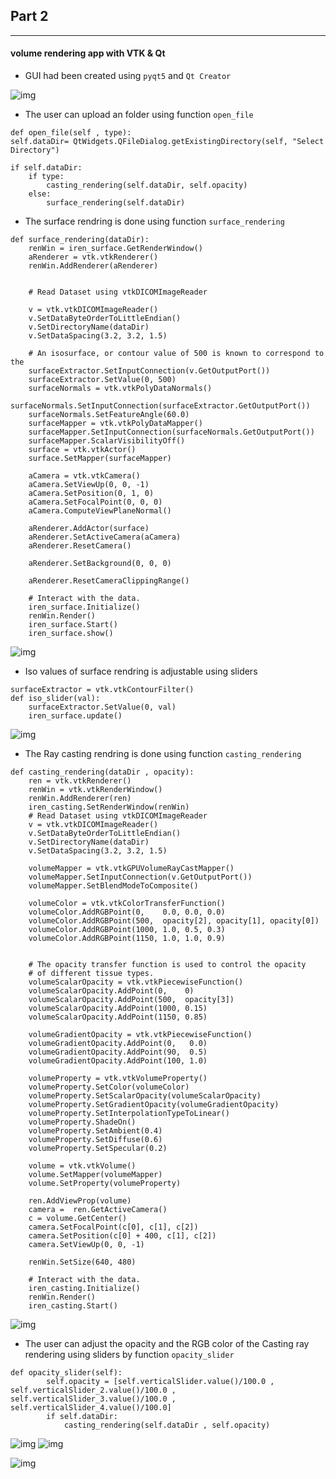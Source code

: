 ## Part 2
------------
#### volume rendering app with VTK & Qt

* GUI had been created using `pyqt5` and `Qt Creator`

![img](ScreenShots/screen1.png)

* The user can upload an folder using function `open_file`
```
def open_file(self , type):
self.dataDir= QtWidgets.QFileDialog.getExistingDirectory(self, "Select Directory")

if self.dataDir:
    if type:
        casting_rendering(self.dataDir, self.opacity)
    else:
        surface_rendering(self.dataDir)
```

* The surface rendring is done using function `surface_rendering`
```
def surface_rendering(dataDir):
    renWin = iren_surface.GetRenderWindow()
    aRenderer = vtk.vtkRenderer()
    renWin.AddRenderer(aRenderer)

    
    # Read Dataset using vtkDICOMImageReader
     
    v = vtk.vtkDICOMImageReader()
    v.SetDataByteOrderToLittleEndian()
    v.SetDirectoryName(dataDir)
    v.SetDataSpacing(3.2, 3.2, 1.5)
    
    # An isosurface, or contour value of 500 is known to correspond to the
    surfaceExtractor.SetInputConnection(v.GetOutputPort())
    surfaceExtractor.SetValue(0, 500)
    surfaceNormals = vtk.vtkPolyDataNormals()
    surfaceNormals.SetInputConnection(surfaceExtractor.GetOutputPort())
    surfaceNormals.SetFeatureAngle(60.0)
    surfaceMapper = vtk.vtkPolyDataMapper()
    surfaceMapper.SetInputConnection(surfaceNormals.GetOutputPort())
    surfaceMapper.ScalarVisibilityOff()
    surface = vtk.vtkActor()
    surface.SetMapper(surfaceMapper)
    
    aCamera = vtk.vtkCamera()
    aCamera.SetViewUp(0, 0, -1)
    aCamera.SetPosition(0, 1, 0)
    aCamera.SetFocalPoint(0, 0, 0)
    aCamera.ComputeViewPlaneNormal()
    
    aRenderer.AddActor(surface)
    aRenderer.SetActiveCamera(aCamera)
    aRenderer.ResetCamera()
    
    aRenderer.SetBackground(0, 0, 0)
    
    aRenderer.ResetCameraClippingRange()
    
    # Interact with the data.
    iren_surface.Initialize()
    renWin.Render()
    iren_surface.Start()
    iren_surface.show()    

```
![img](ScreenShots/screen2.png)

* Iso values of surface rendring is adjustable using sliders
```
surfaceExtractor = vtk.vtkContourFilter()
def iso_slider(val):
    surfaceExtractor.SetValue(0, val)
    iren_surface.update()
```
![img](ScreenShots/screen3.png)

* The Ray casting rendring is done using function `casting_rendering`
```
def casting_rendering(dataDir , opacity):
    ren = vtk.vtkRenderer()
    renWin = vtk.vtkRenderWindow()
    renWin.AddRenderer(ren)
    iren_casting.SetRenderWindow(renWin)
    # Read Dataset using vtkDICOMImageReader
    v = vtk.vtkDICOMImageReader()
    v.SetDataByteOrderToLittleEndian()
    v.SetDirectoryName(dataDir)
    v.SetDataSpacing(3.2, 3.2, 1.5)

    volumeMapper = vtk.vtkGPUVolumeRayCastMapper()
    volumeMapper.SetInputConnection(v.GetOutputPort())
    volumeMapper.SetBlendModeToComposite()

    volumeColor = vtk.vtkColorTransferFunction()
    volumeColor.AddRGBPoint(0,    0.0, 0.0, 0.0)
    volumeColor.AddRGBPoint(500,  opacity[2], opacity[1], opacity[0])
    volumeColor.AddRGBPoint(1000, 1.0, 0.5, 0.3)
    volumeColor.AddRGBPoint(1150, 1.0, 1.0, 0.9)


    # The opacity transfer function is used to control the opacity
    # of different tissue types.
    volumeScalarOpacity = vtk.vtkPiecewiseFunction()
    volumeScalarOpacity.AddPoint(0,    0)
    volumeScalarOpacity.AddPoint(500,  opacity[3])
    volumeScalarOpacity.AddPoint(1000, 0.15)
    volumeScalarOpacity.AddPoint(1150, 0.85)

    volumeGradientOpacity = vtk.vtkPiecewiseFunction()
    volumeGradientOpacity.AddPoint(0,   0.0)
    volumeGradientOpacity.AddPoint(90,  0.5)
    volumeGradientOpacity.AddPoint(100, 1.0)

    volumeProperty = vtk.vtkVolumeProperty()
    volumeProperty.SetColor(volumeColor)
    volumeProperty.SetScalarOpacity(volumeScalarOpacity)
    volumeProperty.SetGradientOpacity(volumeGradientOpacity)
    volumeProperty.SetInterpolationTypeToLinear()
    volumeProperty.ShadeOn()
    volumeProperty.SetAmbient(0.4)
    volumeProperty.SetDiffuse(0.6)
    volumeProperty.SetSpecular(0.2)

    volume = vtk.vtkVolume()
    volume.SetMapper(volumeMapper)
    volume.SetProperty(volumeProperty)

    ren.AddViewProp(volume)
    camera =  ren.GetActiveCamera()
    c = volume.GetCenter()
    camera.SetFocalPoint(c[0], c[1], c[2])
    camera.SetPosition(c[0] + 400, c[1], c[2])
    camera.SetViewUp(0, 0, -1)

    renWin.SetSize(640, 480)

    # Interact with the data.
    iren_casting.Initialize()
    renWin.Render()
    iren_casting.Start()
```
![img](ScreenShots/screen4.png)

* The user can adjust the opacity and the RGB color of the Casting ray rendering using sliders by function `opacity_slider`
```
def opacity_slider(self):
        self.opacity = [self.verticalSlider.value()/100.0 , self.verticalSlider_2.value()/100.0 , self.verticalSlider_3.value()/100.0 , self.verticalSlider_4.value()/100.0]
        if self.dataDir:
            casting_rendering(self.dataDir , self.opacity)
```
![img](ScreenShots/screen5.png)
![img](ScreenShots/screen6.png)

![img](ScreenShots/screen7.png)





